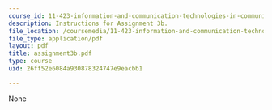 ```yaml
---
course_id: 11-423-information-and-communication-technologies-in-community-development-spring-2004
description: Instructions for Assignment 3b.
file_location: /coursemedia/11-423-information-and-communication-technologies-in-community-development-spring-2004/26ff52e6084a930878324747e9eacbb1_assignment3b.pdf
file_type: application/pdf
layout: pdf
title: assignment3b.pdf
type: course
uid: 26ff52e6084a930878324747e9eacbb1

---
```

None